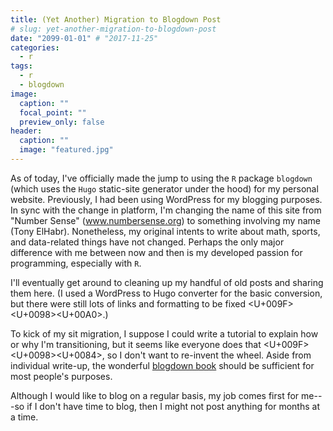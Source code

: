 ```yaml
---
title: (Yet Another) Migration to Blogdown Post
# slug: yet-another-migration-to-blogdown-post
date: "2099-01-01" # "2017-11-25"
categories:
  - r
tags:
  - r
  - blogdown
image:
  caption: ""
  focal_point: ""
  preview_only: false
header:
  caption: ""
  image: "featured.jpg"
---
```


As of today, I've officially made the jump to using the `R` package
`blogdown` (which uses the `Hugo` static-site generator under the hood)
for my personal website. Previously, I had been using WordPress for my
blogging purposes. In sync with the change in platform, I'm changing the
name of this site from "Number Sense" (www.numbersense.org) to something
involving my name (Tony ElHabr). Nonetheless, my original intents to
write about math, sports, and data-related things have not changed.
Perhaps the only major difference with me between now and then is my
developed passion for programming, especially with `R`.

I'll eventually get around to cleaning up my handful of old posts and
sharing them here. (I used a WordPress to Hugo converter for the basic
conversion, but there were still lots of links and formatting to be
fixed <f0><U+009F><U+0098><U+00A0>.)

To kick of my sit migration, I suppose I could write a tutorial to
explain how or why I'm transitioning, but it seems like everyone does
that <f0><U+009F><U+0098><U+0084>, so I don't want to re-invent the
wheel. Aside from individual write-up, the wonderful [blogdown
book](https://bookdown.org/yihui/blogdown/) should be sufficient for
most people's purposes.

Although I would like to blog on a regular basis, my job comes first for
me---so if I don't have time to blog, then I might not post anything for
months at a time.
